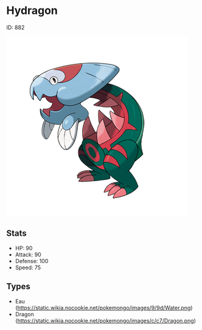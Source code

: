 # Hydragon


ID: 882

![](https://raw.githubusercontent.com/PokeAPI/sprites/master/sprites/pokemon/other/official-artwork/882.png "Hydragon")

## Stats


 - HP: 90
 - Attack: 90
 - Defense: 100
 - Speed: 75

## Types


 - Eau (https://static.wikia.nocookie.net/pokemongo/images/9/9d/Water.png)
 - Dragon (https://static.wikia.nocookie.net/pokemongo/images/c/c7/Dragon.png)
